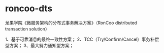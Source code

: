 # roncoo-dts
龙果学院《微服务架构的分布式事务解决方案》（RonCoo distributed transaction solution）

1、基于可靠消息的最终一致性方案；
2、TCC（Try/Confirm/Cancel）事务补偿型方案；
3、最大努力通知型方案；
